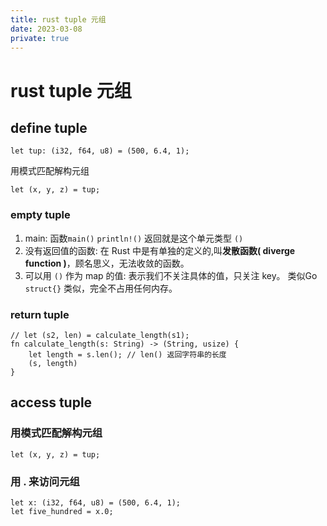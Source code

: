 ```yaml
---
title: rust tuple 元组
date: 2023-03-08
private: true
---
```

# rust tuple 元组
## define tuple
    let tup: (i32, f64, u8) = (500, 6.4, 1);

用模式匹配解构元组

    let (x, y, z) = tup;
### empty tuple
1. main: 函数`main()` `println!()` 返回就是这个单元类型 `()`
2. 没有返回值的函数: 
在 Rust 中是有单独的定义的,叫**发散函数( diverge function )**，顾名思义，无法收敛的函数。
3. 可以用 `()` 作为 map 的值: 
表示我们不关注具体的值，只关注 key。 类似Go `struct{}` 类似，完全不占用任何内存。

### return tuple

    // let (s2, len) = calculate_length(s1);
    fn calculate_length(s: String) -> (String, usize) {
        let length = s.len(); // len() 返回字符串的长度
        (s, length)
    }

## access tuple
### 用模式匹配解构元组

    let (x, y, z) = tup;

### 用 . 来访问元组
    let x: (i32, f64, u8) = (500, 6.4, 1);
    let five_hundred = x.0;

